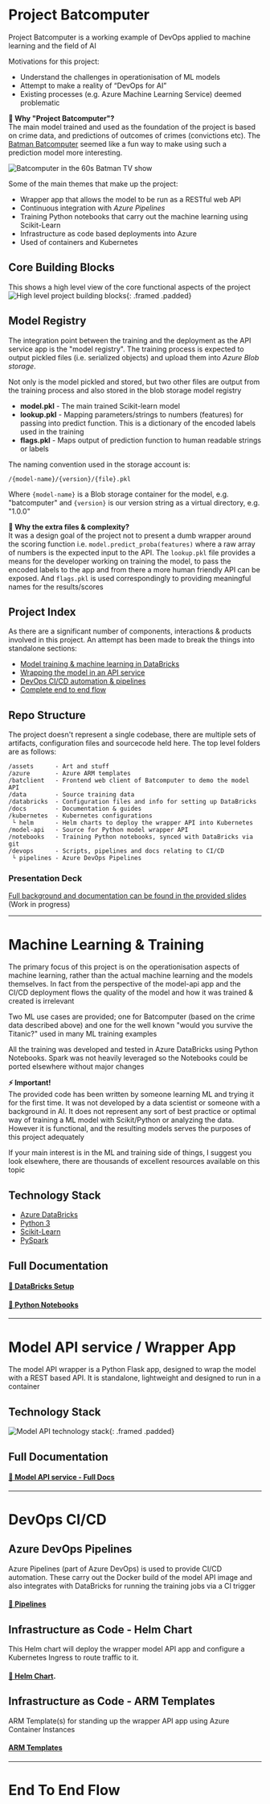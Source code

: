 # Project Batcomputer
Project Batcomputer is a working example of DevOps applied to machine learning and the field of AI

Motivations for this project:
- Understand the challenges in operationisation of ML models
- Attempt to make a reality of “DevOps for AI” 
- Existing processes (e.g. Azure Machine Learning Service) deemed problematic

**💬 Why "Project Batcomputer"?**  
The main model trained and used as the foundation of the project is based on crime data, and predictions of outcomes of crimes (convictions etc). The [Batman Batcomputer](https://en.wikipedia.org/wiki/Batcomputer) seemed like a fun way to make using such a prediction model more interesting. 

![Batcomputer in the 60s Batman TV show](docs/bc-batcave.jpg)

Some of the main themes that make up the project:
- Wrapper app that allows the model to be run as a RESTful web API
- Continuous integration with *Azure Pipelines*
- Training Python notebooks that carry out the machine learning using Scikit-Learn 
- Infrastructure as code based deployments into Azure
- Used of containers and Kubernetes

## Core Building Blocks
This shows a high level view of the core functional aspects of the project
![High level project building blocks](docs/high-level.png){: .framed .padded}

## Model Registry
The integration point between the training and the deployment as the API service app is the "model registry". The training process is expected to output pickled files (i.e. serialized objects) and upload them into *Azure Blob storage*. 

Not only is the model pickled and stored, but two other files are output from the training process and also stored in the blob storage model registry

- **model.pkl** - The main trained Scikit-learn model
- **lookup.pkl** - Mapping parameters/strings to numbers (features) for passing into predict function. This is a dictionary of the encoded labels used in the training
- **flags.pkl** - Maps output of prediction function to human readable strings or labels

The naming convention used in the storage account is:
```
/{model-name}/{version}/{file}.pkl
```
Where `{model-name}` is a Blob storage container for the model, e.g. "batcomputer" and `{version}` is our version string as a virtual directory, e.g. "1.0.0"

**💬 Why the extra files & complexity?**  
It was a design goal of the project not to present a dumb wrapper around the scoring function i.e. `model.predict_proba(features)` where a raw array of numbers is the expected input to the API. The `lookup.pkl` file provides a means for the developer working on training the model, to pass the encoded labels to the app and from there a more human friendly API can be exposed. And `flags.pkl` is used correspondingly to providing meaningful names for the results/scores

## Project Index
As there are a significant number of components, interactions & products involved in this project. An attempt has been made to break the things into standalone sections:

- [Model training & machine learning in DataBricks](#machine-learning--training)
- [Wrapping the model in an API service](#model-api-service--wrapper-app)
- [DevOps CI/CD automation & pipelines](#devops-cicd)
- [Complete end to end flow](#end-to-end-flow)

## Repo Structure
The project doesn't represent a single codebase, there are multiple sets of artifacts, configuration files and sourcecode held here. The top level folders are as follows:
```
/assets      - Art and stuff
/azure       - Azure ARM templates
/batclient   - Frontend web client of Batcomputer to demo the model API
/data        - Source training data
/databricks  - Configuration files and info for setting up DataBricks
/docs        - Documentation & guides 
/kubernetes  - Kubernetes configurations
 └ helm      - Helm charts to deploy the wrapper API into Kubernetes
/model-api   - Source for Python model wrapper API 
/notebooks   - Training Python notebooks, synced with DataBricks via git
/devops      - Scripts, pipelines and docs relating to CI/CD
 └ pipelines - Azure DevOps Pipelines 
```

### Presentation Deck
[Full background and documentation can be found in the provided slides](docs/Project-Bat-Computer-Slides.pdf)  
(Work in progress)

---

# Machine Learning & Training
The primary focus of this project is on the operationisation aspects of machine learning, rather than the actual machine learning and the models themselves. In fact from the perspective of the model-api app and the CI/CD deployment flows the quality of the model and how it was trained & created is irrelevant

Two ML use cases are provided; one for Batcomputer (based on the crime data described above) and one for the well known "would you survive the Titanic?" used in many ML training examples

All the training was developed and tested in Azure DataBricks using Python Notebooks. Spark was not heavily leveraged so the Notebooks could be ported elsewhere without major changes

**⚡ Important!**  
The provided code has been written by someone learning ML and trying it for the first time. It was not developed by a data scientist or someone with a background in AI. It does not represent any sort of best practice or optimal way of training a ML model with Scikit/Python or analyzing the data. However it is functional, and the resulting models serves the purposes of this project adequately 

If your main interest is in the ML and training side of things, I suggest you look elsewhere, there are thousands of excellent resources available on this topic

## Technology Stack
- [Azure DataBricks](https://azure.microsoft.com/en-gb/services/databricks/)
- [Python 3]((https://www.python.org/))
- [Scikit-Learn](https://scikit-learn.org/stable/)
- [PySpark](https://spark.apache.org/docs/2.2.1/api/python/pyspark.html)

## Full Documentation

#### [📃 DataBricks Setup](/databricks)

#### [📃 Python Notebooks](/notebooks)

---

# Model API service / Wrapper App
The model API wrapper is a Python Flask app, designed to wrap the model with a REST based API. It is standalone, lightweight and designed to run in a container

## Technology Stack
![Model API technology stack](docs/api-stack.png){: .framed .padded}

## Full Documentation
#### [📃 Model API service - Full Docs](/model-api)

---

# DevOps CI/CD

## Azure DevOps Pipelines
Azure Pipelines (part of Azure DevOps) is used to provide CI/CD automation. These carry out the Docker build of the model API image and also integrates with DataBricks for running the training jobs via a CI trigger
#### [📃 Pipelines](/devops)

## Infrastructure as Code - Helm Chart
This Helm chart will deploy the wrapper model API app and configure a Kubernetes Ingress to route traffic to it.
#### [📃 Helm Chart](/kubernetes/helm). 

## Infrastructure as Code - ARM Templates
ARM Template(s) for standing up the wrapper API app using Azure Container Instances
#### [ARM Templates](/azure)

---

# End To End Flow

